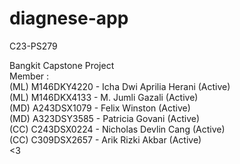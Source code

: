 # diagnese-app
C23-PS279<br>

Bangkit Capstone Project<br>
Member :<br>
(ML) M146DKY4220 - Icha Dwi Aprilia Herani (Active)<br>
(ML) M146DKX4133 - M. Jumli Gazali (Active)<br>
(MD) A243DSX1079 - Felix Winston (Active)<br>
(MD) A323DSY3585 - Patricia Govani (Active)<br>
(CC) C243DSX0224 - Nicholas Devlin Cang (Active)<br>
(CC) C309DSX2657 - Arik Rizki Akbar (Active)<br>
<3
